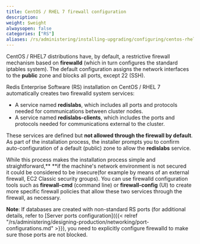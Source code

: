 ```yaml
---
title: CentOS / RHEL 7 firewall configuration
description:
weight: $weight
alwaysopen: false
categories: ["RS"]
aliases: /rs/administering/installing-upgrading/configuring/centos-rhel-7-firewall/
---
```

CentOS / RHEL7 distributions have, by default, a restrictive firewall
mechanism based on **firewalld** (which in turn configures the standard
iptables system). The default configuration assigns the network
interfaces to the **public** zone and blocks all ports, except 22 (SSH).

Redis Enterprise Software (RS) installation on CentOS / RHEL 7
automatically creates two firewalld system services:

- A service named **redislabs**, which includes all ports and
    protocols needed for communications between cluster nodes.
- A service named **redislabs-clients**, which includes the ports and
    protocols needed for communications external to the cluster.

These services are defined but **not allowed through the firewall by
default**. As part of the installation process, the installer prompts
you to confirm auto-configuration of a default (public) zone to allow
the **redislabs** service.

While this process makes the installation process simple and
straightforward,** **if the machine's network environment is not secured
it could be considered to be insecure(for example by means of an
external firewall, EC2 Classic security groups). You can use firewalld
configuration tools such as **firewall-cmd** (command line) or
**firewall-config** (UI) to create more specific firewall policies that
allow these two services through the firewall, as necessary.

**Note**: If databases are created with non-standard RS ports (for
additional details, refer to [Server ports
configuration]({{< relref "/rs/administering/designing-production/networking/port-configurations.md" >}}),
you need to explicitly configure firewalld to make sure those ports are
not blocked.
